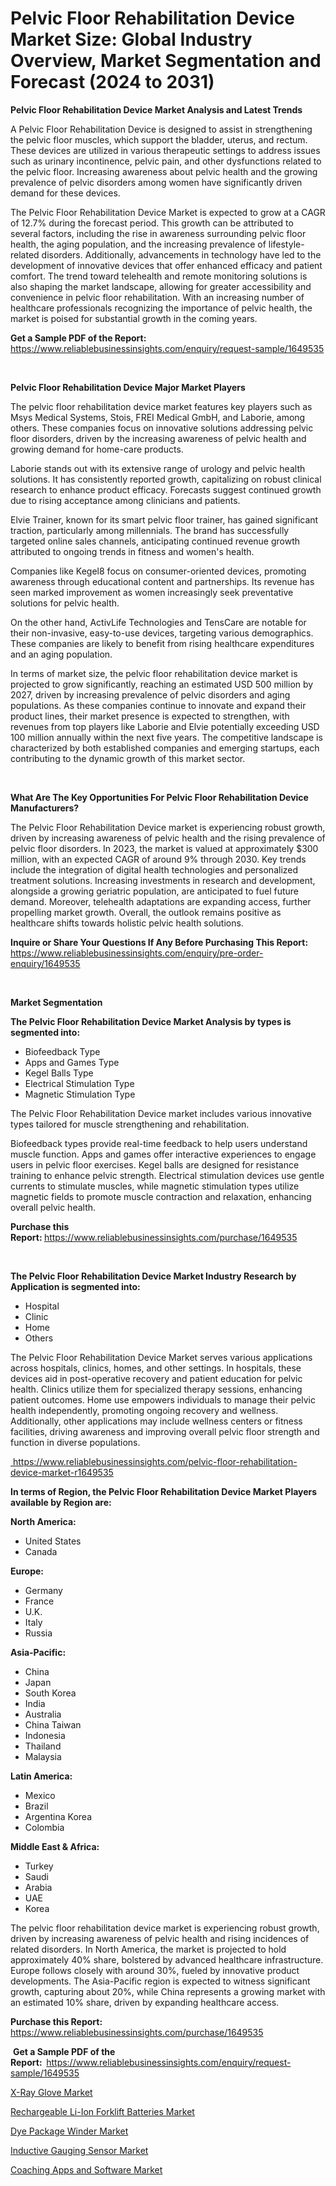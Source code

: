 <p><h1>Pelvic Floor Rehabilitation Device Market Size: Global Industry Overview, Market Segmentation and Forecast (2024 to 2031)</h1></p><p><strong>Pelvic Floor Rehabilitation Device Market Analysis and Latest Trends</strong></p>
<p><p>A Pelvic Floor Rehabilitation Device is designed to assist in strengthening the pelvic floor muscles, which support the bladder, uterus, and rectum. These devices are utilized in various therapeutic settings to address issues such as urinary incontinence, pelvic pain, and other dysfunctions related to the pelvic floor. Increasing awareness about pelvic health and the growing prevalence of pelvic disorders among women have significantly driven demand for these devices.</p><p>The Pelvic Floor Rehabilitation Device Market is expected to grow at a CAGR of 12.7% during the forecast period. This growth can be attributed to several factors, including the rise in awareness surrounding pelvic floor health, the aging population, and the increasing prevalence of lifestyle-related disorders. Additionally, advancements in technology have led to the development of innovative devices that offer enhanced efficacy and patient comfort. The trend toward telehealth and remote monitoring solutions is also shaping the market landscape, allowing for greater accessibility and convenience in pelvic floor rehabilitation. With an increasing number of healthcare professionals recognizing the importance of pelvic health, the market is poised for substantial growth in the coming years.</p></p>
<p><strong>Get a Sample PDF of the Report:&nbsp;</strong> <a href="https://www.reliablebusinessinsights.com/enquiry/request-sample/1649535?utm_campaign=102&utm_medium=2&utm_source=Github&utm_content=ia&utm_term=15102024&utm_id=pelvic-floor-rehabilitation-device">https://www.reliablebusinessinsights.com/enquiry/request-sample/1649535</a></p>
<p>&nbsp;</p>
<p><strong>Pelvic Floor Rehabilitation Device Major Market Players</strong></p>
<p><p>The pelvic floor rehabilitation device market features key players such as Msys Medical Systems, Stois, FREI Medical GmbH, and Laborie, among others. These companies focus on innovative solutions addressing pelvic floor disorders, driven by the increasing awareness of pelvic health and growing demand for home-care products.</p><p>Laborie stands out with its extensive range of urology and pelvic health solutions. It has consistently reported growth, capitalizing on robust clinical research to enhance product efficacy. Forecasts suggest continued growth due to rising acceptance among clinicians and patients.</p><p>Elvie Trainer, known for its smart pelvic floor trainer, has gained significant traction, particularly among millennials. The brand has successfully targeted online sales channels, anticipating continued revenue growth attributed to ongoing trends in fitness and women's health.</p><p>Companies like Kegel8 focus on consumer-oriented devices, promoting awareness through educational content and partnerships. Its revenue has seen marked improvement as women increasingly seek preventative solutions for pelvic health.</p><p>On the other hand, ActivLife Technologies and TensCare are notable for their non-invasive, easy-to-use devices, targeting various demographics. These companies are likely to benefit from rising healthcare expenditures and an aging population.</p><p>In terms of market size, the pelvic floor rehabilitation device market is projected to grow significantly, reaching an estimated USD 500 million by 2027, driven by increasing prevalence of pelvic disorders and aging populations. As these companies continue to innovate and expand their product lines, their market presence is expected to strengthen, with revenues from top players like Laborie and Elvie potentially exceeding USD 100 million annually within the next five years. The competitive landscape is characterized by both established companies and emerging startups, each contributing to the dynamic growth of this market sector.</p></p>
<p>&nbsp;</p>
<p><strong>What Are The Key Opportunities For Pelvic Floor Rehabilitation Device Manufacturers?</strong></p>
<p><p>The Pelvic Floor Rehabilitation Device market is experiencing robust growth, driven by increasing awareness of pelvic health and the rising prevalence of pelvic floor disorders. In 2023, the market is valued at approximately $300 million, with an expected CAGR of around 9% through 2030. Key trends include the integration of digital health technologies and personalized treatment solutions. Increasing investments in research and development, alongside a growing geriatric population, are anticipated to fuel future demand. Moreover, telehealth adaptations are expanding access, further propelling market growth. Overall, the outlook remains positive as healthcare shifts towards holistic pelvic health solutions.</p></p>
<p><strong>Inquire or Share Your Questions If Any Before Purchasing This Report:</strong> <a href="https://www.reliablebusinessinsights.com/enquiry/pre-order-enquiry/1649535?utm_campaign=102&utm_medium=2&utm_source=Github&utm_content=ia&utm_term=15102024&utm_id=pelvic-floor-rehabilitation-device">https://www.reliablebusinessinsights.com/enquiry/pre-order-enquiry/1649535</a></p>
<p>&nbsp;</p>
<p><strong>Market Segmentation</strong></p>
<p><strong>The Pelvic Floor Rehabilitation Device Market Analysis by types is segmented into:</strong></p>
<p><ul><li>Biofeedback Type</li><li>Apps and Games Type</li><li>Kegel Balls Type</li><li>Electrical Stimulation Type</li><li>Magnetic Stimulation Type</li></ul></p>
<p><p>The Pelvic Floor Rehabilitation Device market includes various innovative types tailored for muscle strengthening and rehabilitation. </p><p>Biofeedback types provide real-time feedback to help users understand muscle function. Apps and games offer interactive experiences to engage users in pelvic floor exercises. Kegel balls are designed for resistance training to enhance pelvic strength. Electrical stimulation devices use gentle currents to stimulate muscles, while magnetic stimulation types utilize magnetic fields to promote muscle contraction and relaxation, enhancing overall pelvic health.</p></p>
<p><strong>Purchase this Report:&nbsp;</strong><a href="https://www.reliablebusinessinsights.com/purchase/1649535?utm_campaign=102&utm_medium=2&utm_source=Github&utm_content=ia&utm_term=15102024&utm_id=pelvic-floor-rehabilitation-device">https://www.reliablebusinessinsights.com/purchase/1649535</a></p>
<p>&nbsp;</p>
<p><strong>The Pelvic Floor Rehabilitation Device Market Industry Research by Application is segmented into:</strong></p>
<p><ul><li>Hospital</li><li>Clinic</li><li>Home</li><li>Others</li></ul></p>
<p><p>The Pelvic Floor Rehabilitation Device Market serves various applications across hospitals, clinics, homes, and other settings. In hospitals, these devices aid in post-operative recovery and patient education for pelvic health. Clinics utilize them for specialized therapy sessions, enhancing patient outcomes. Home use empowers individuals to manage their pelvic health independently, promoting ongoing recovery and wellness. Additionally, other applications may include wellness centers or fitness facilities, driving awareness and improving overall pelvic floor strength and function in diverse populations.</p></p>
<p><a href="https://www.reliablebusinessinsights.com/pelvic-floor-rehabilitation-device-market-r1649535?utm_campaign=102&utm_medium=2&utm_source=Github&utm_content=ia&utm_term=15102024&utm_id=pelvic-floor-rehabilitation-device">&nbsp;https://www.reliablebusinessinsights.com/pelvic-floor-rehabilitation-device-market-r1649535</a></p>
<p><strong>In terms of Region, the Pelvic Floor Rehabilitation Device Market Players available by Region are:</strong></p>
<p>
    <p> <strong> North America: </strong>
        <ul>
            <li>United States</li>
            <li>Canada</li>
        </ul>
        </p> 
    <p> <strong> Europe: </strong>
        <ul>
            <li>Germany</li>
            <li>France</li>
            <li>U.K.</li>
            <li>Italy</li>
            <li>Russia</li>
        </ul>
        </p> 
    <p> <strong> Asia-Pacific: </strong>
        <ul>
            <li>China</li>
            <li>Japan</li>
            <li>South Korea</li>
            <li>India</li>
            <li>Australia</li>
            <li>China Taiwan</li>
            <li>Indonesia</li>
            <li>Thailand</li>
            <li>Malaysia</li>
        </ul>
        </p> 
    <p> <strong> Latin America: </strong>
        <ul>
            <li>Mexico</li>
            <li>Brazil</li>
            <li>Argentina Korea</li>
            <li>Colombia</li>
        </ul>
        </p> 
    <p> <strong> Middle East & Africa: </strong>
        <ul>
            <li>Turkey</li>
            <li>Saudi</li>
            <li>Arabia</li>
            <li>UAE</li>
            <li>Korea</li>
        </ul>
    </p>
    </p>
<p><p>The pelvic floor rehabilitation device market is experiencing robust growth, driven by increasing awareness of pelvic health and rising incidences of related disorders. In North America, the market is projected to hold approximately 40% share, bolstered by advanced healthcare infrastructure. Europe follows closely with around 30%, fueled by innovative product developments. The Asia-Pacific region is expected to witness significant growth, capturing about 20%, while China represents a growing market with an estimated 10% share, driven by expanding healthcare access.</p></p>
<p><strong>Purchase this Report: </strong><a href="https://www.reliablebusinessinsights.com/purchase/1649535?utm_campaign=102&utm_medium=2&utm_source=Github&utm_content=ia&utm_term=15102024&utm_id=pelvic-floor-rehabilitation-device">https://www.reliablebusinessinsights.com/purchase/1649535</a></p>
<p>&nbsp;<strong>Get a Sample PDF of the Report:&nbsp;&nbsp;</strong><a href="https://www.reliablebusinessinsights.com/enquiry/request-sample/1649535?utm_campaign=102&utm_medium=2&utm_source=Github&utm_content=ia&utm_term=15102024&utm_id=pelvic-floor-rehabilitation-device">https://www.reliablebusinessinsights.com/enquiry/request-sample/1649535</a></p>
<p><strong></strong></p>
<p><p><a href="https://github.com/RogerBennett414/Market-Research-Report-List-1/blob/main/x-ray-glove-market.md?utm_campaign=102&utm_medium=2&utm_source=Github&utm_content=ia&utm_term=15102024&utm_id=pelvic-floor-rehabilitation-device">X-Ray Glove Market</a></p><p><a href="https://www.linkedin.com/pulse/regional-adaptations-global-rechargeable-li-ion-forklift-batteries-vsdde?trk=public_post_embed_feed-article-content&utm_campaign=102&utm_medium=2&utm_source=Github&utm_content=ia&utm_term=15102024&utm_id=pelvic-floor-rehabilitation-device">Rechargeable Li-Ion Forklift Batteries Market</a></p><p><a href="https://github.com/sumonsky0m/Market-Research-Report-List-1/blob/main/dye-package-winder-market.md?utm_campaign=102&utm_medium=2&utm_source=Github&utm_content=ia&utm_term=15102024&utm_id=pelvic-floor-rehabilitation-device">Dye Package Winder Market</a></p><p><a href="https://www.linkedin.com/pulse/future-ready-strategic-insights-global-inductive-gauging-sensor-d2b2e?trk=public_post_embed_feed-article-content&utm_campaign=102&utm_medium=2&utm_source=Github&utm_content=ia&utm_term=15102024&utm_id=pelvic-floor-rehabilitation-device">Inductive Gauging Sensor Market</a></p><p><a href="https://www.linkedin.com/pulse/coaching-apps-software-market-size-growing-cagr-81-report-covers-zjxsf?utm_campaign=102&utm_medium=2&utm_source=Github&utm_content=ia&utm_term=15102024&utm_id=pelvic-floor-rehabilitation-device">Coaching Apps and Software Market</a></p></p>